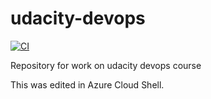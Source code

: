 # udacity-devops
[![CI](https://github.com/tamas-mrtn/udacity-devops/actions/workflows/main.yml/badge.svg)](https://github.com/tamas-mrtn/udacity-devops/actions/workflows/main.yml)

Repository for work on udacity devops course

This was edited in Azure Cloud Shell.

 
